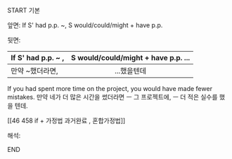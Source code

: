 START
기본

앞면:
If S' had p.p. ~, S would/could/might + have p.p.


뒷면:

| If S' had p.p. ~ , | S would/could/might + have p.p. ... |
| ------------------ |:-----------------------------------:|
| 만약 ~했더라면,    |             ...했을텐데             |


If you had spent more time on the project, you would have made fewer mistakes.
만약 네가 더 많은 시간을 썼더라면 ㅡ 그 프로젝트에, ㅡ 더 적은 실수를 했을 텐데.

[[46 458 if + 가정법 과거완료 , 혼합가정법]]

해석:
<!--ID: 1694845997588-->
END

